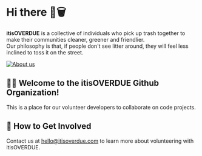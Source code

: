 # Hi there 👋🗑️
**itisOVERDUE** is a collective of individuals who pick up trash together to make their communities cleaner, greener and friendlier.  
Our philosophy is that, if people don't see litter around, they will feel less inclined to toss it on the street.

[![About us](https://img.shields.io/badge/-Learn_More-fdd92a "About Us")](https://itisoverdue.org/about/)
## 🙋‍♀️ Welcome to the itisOVERDUE Github Organization!
This is a place for our volunteer developers to collaborate on code projects.
## 🌈 How to Get Involved
Contact us at hello@itisoverdue.com to learn more about volunteering with itisOVERDUE.


<!--

**Here are some ideas to get you started:**

🙋‍♀️ A short introduction - what is your organization all about?
🌈 Contribution guidelines - how can the community get involved?
👩‍💻 Useful resources - where can the community find your docs? Is there anything else the community should know?

🍿 Fun facts - what does your team eat for breakfast?
🧙 Remember, you can do mighty things with the power of [Markdown](https://docs.github.com/github/writing-on-github/getting-started-with-writing-and-formatting-on-github/basic-writing-and-formatting-syntax)
-->
